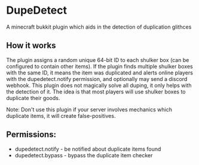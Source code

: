 # DupeDetect
A minecraft bukkit plugin which aids in the detection of duplication glithces
## How it works
The plugin assigns a random unique 64-bit ID to each shulker box (can be configured to contain other items). If the plugin finds multiple shulker boxes with the same ID, it means the item was duplicated and alerts online players with the dupedetect.notify permission, and optionally may send a discord webhook. 
This plugin does not magically solve all duping, it only helps with the detection of it. The idea is that most players will use shulker boxes to duplicate their goods.

Note: Don't use this plugin if your server involves mechanics which duplicate items, it will create false-positives.

## Permissions:
- dupedetect.notify - be notified about duplicate items found
- dupedetect.bypass - bypass the duplicate item checker
